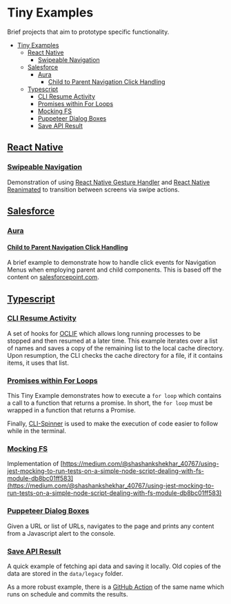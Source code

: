 # Tiny Examples

Brief projects that aim to prototype specific functionality.

- [Tiny Examples](#tiny-examples)
  - [React Native](#react-native)
    - [Swipeable Navigation](#swipeable-navigation)
  - [Salesforce](#salesforce)
    - [Aura](#aura)
      - [Child to Parent Navigation Click Handling](#child-to-parent-navigation-click-handling)
  - [Typescript](#typescript)
    - [CLI Resume Activity](#cli-resume-activity)
    - [Promises within For Loops](#promises-within-for-loops)
    - [Mocking FS](#mocking-fs)
    - [Puppeteer Dialog Boxes](#puppeteer-dialog-boxes)
    - [Save API Result](#save-api-result)

## [React Native](https://github.com/mvogelgesang/tiny-examples/tree/main/react-native)

### [Swipeable Navigation](https://github.com/mvogelgesang/tiny-examples/tree/main/react-native/swipeable-nav)

Demonstration of using [React Native Gesture Handler](https://docs.swmansion.com/react-native-gesture-handler/docs/) and [React Native Reanimated](https://docs.swmansion.com/react-native-reanimated/) to transition between screens via swipe actions.

## [Salesforce](https://github.com/mvogelgesang/tiny-examples/tree/main/salesforce)

### [Aura](https://github.com/mvogelgesang/tiny-examples/tree/main/salesforce/child-parent-nav-click)

#### [Child to Parent Navigation Click Handling](https://github.com/mvogelgesang/tiny-examples/tree/main/salesforce/child-parent-nav-click)

A brief example to demonstrate how to handle click events for Navigation Menus when employing parent and child components. This is based off the content on [salesforcepoint.com](https://www.salesforcepoint.com/2020/12/how-to-pass-values-from-child-to-parent.html).

## [Typescript](https://github.com/mvogelgesang/tiny-examples/tree/main/typescript)

### [CLI Resume Activity](https://github.com/mvogelgesang/tiny-examples/tree/main/typescript/cli-resume-activity)

A set of hooks for [OCLIF](https://oclif.io/) which allows long running processes to be stopped and then resumed at a later time. This example iterates over a list of names and saves a copy of the remaining list to the local cache directory. Upon resumption, the CLI checks the cache directory for a file, if it contains items, it uses that list.

### [Promises within For Loops](https://github.com/mvogelgesang/tiny-examples/tree/main/typescript/for-loop-promises)

This Tiny Example demonstrates how to execute a `for loop` which contains a call to a function that returns a promise. In short, the `for loop` must be wrapped in a function that returns a Promise.

Finally, [CLI-Spinner](https://www.npmjs.com/package/cli-spinner) is used to make the execution of code easier to follow while in the terminal.

### [Mocking FS](https://github.com/mvogelgesang/tiny-examples/tree/main/typescript/mocking-fs)

Implementation of [https://medium.com/@shashankshekhar_40767/using-jest-mocking-to-run-tests-on-a-simple-node-script-dealing-with-fs-module-db8bc01ff583](https://medium.com/@shashankshekhar_40767/using-jest-mocking-to-run-tests-on-a-simple-node-script-dealing-with-fs-module-db8bc01ff583)

### [Puppeteer Dialog Boxes](https://github.com/mvogelgesang/tiny-examples/tree/main/typescript/puppeteer-dialog-boxes)

Given a URL or list of URLs, navigates to the page and prints any content from a Javascript alert to the console.

### [Save API Result](https://github.com/mvogelgesang/tiny-examples/tree/main/typescript/save-api-result)

A quick example of fetching api data and saving it locally. Old copies of the data are stored in the `data/legacy` folder.

As a more robust example, there is a [GitHub Action](../../.github/workflows/save-api-result.yml) of the same name which runs on schedule and commits the results.
